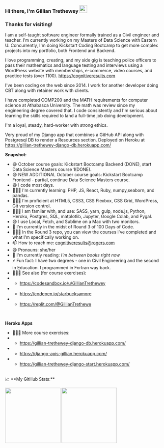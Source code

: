 ### Hi there, I'm Gillian Trethewey</a> <img src="https://media.giphy.com/media/hvRJCLFzcasrR4ia7z/giphy.gif" width="25px">



### Thanks for visiting! &nbsp; 

I am a self-taught software engineer formally trained as a Civil engineer and teacher. I'm currently working on my Masters of Data Science with Eastern U. Concurrently, I'm doing Kickstart Coding Bootcamp to get more complex projects into my portfolio, both Frontend and Backend. 

I love programming, creating, and my side gig is teaching police officers to pass their mathematics and language testing and interviews using a WordPress website with memberships, e-commerce, video courses, and practice tests (over 1100). https://cognitiveresults.com

I've been coding on the web since 2014.  I work for another developer doing CBT along with retainer work with clients. 

I have completed COMP200 and the MATH requirements for computer science at Athabasca University. The math was review since my engineering degree covered that. I code consistently and I'm serious about learning the skills required to land a full-time job doing development.

I'm a loyal, steady, hard-worker with strong ethics. 

Very proud of my Django app that combines a GitHub API along with Postgresql DB to render a Resources section. Deployed on Heroku at https://gillian-trethewey-django-db.herokuapp.com/
<br>

**Snapshot:**
- 😄 October course goals: Kickstart Bootcamp Backend (DONE), start Data Science Masters course 1(DONE).
- 😄 NEW ADDITIONAL October course goals: Kickstart Bootcamp Frontend - partial, continue Data Science Masters course.
- 😄 I code most days.
- 👨🏻‍💻 I'm currently learning: PHP, JS, React, Ruby, numpy,seaborn, and pandas.
- 👨🏻‍💻 I'm proficient at HTML5, CSS3, CSS Flexbox, CSS Grid, WordPress, Git version control.
- 👨🏻‍💻 I am familar with, and use: SASS, yarn, gulp, node.js, Python, Heroku, Postgres, SQL, matplotlib, Jupyter, Google Colab, and Pygal.
- 😄 I use Local, Fetch, and Sublime on a Mac with two monitors.
- 🔭 I'm currently in the midst of Round 3 of 100 Days of Code.
- 👨🏻‍💻 In the Round 3 repo, you can view the courses I've completed and what I'm specifically working on.
- 📫 How to reach me: cognitiveresults@rogers.com
- 😄 Pronouns: she/her
- :book: I'm currently reading: _I'm between books right now_
- ⚡ Fun fact: I have two degrees - one in Civil Engineering and the second in Education. I programmed in Fortran way back.
- 👨🏻‍💻 See also (for course exercises): 
- - https://codesandbox.io/u/GillianTrethewey
- - https://codepen.io/starbucksamore
- - https://replit.com/@GillianTrethewe
<br>

**Heroku Apps**
- 👨🏻‍💻 More course exercises:
- - https://gillian-trethewey-django-db.herokuapp.com/
- - https://django-apis-gillian.herokuapp.com/
- - https://gillian-trethewey-django-start.herokuapp.com/

<br>
📈 **My GitHub Stats:**

<p>
  <img height="180em" src="https://github-readme-stats.vercel.app/api?username=GillianTrethewey&show_icons=true&hide_border=true&&count_private=true&include_all_commits=true" />
  <img height="180em" src="https://github-readme-stats.vercel.app/api/top-langs/?username=GillianTrethewey&exclude_repo=KNN-Image-Classification&show_icons=true&hide_border=true&layout=compact&langs_count=8"/>
</p>

